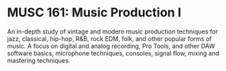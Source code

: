# MUSC 161: Music Production I

An in-depth study of vintage and modern music production techniques for jazz, classical, hip-hop, R&B, rock EDM, folk, and other popular forms of music. A focus on digital and analog recording, Pro Tools, and other DAW software basics, microphone techniques, consoles, signal flow, mixing and mastering techniques.